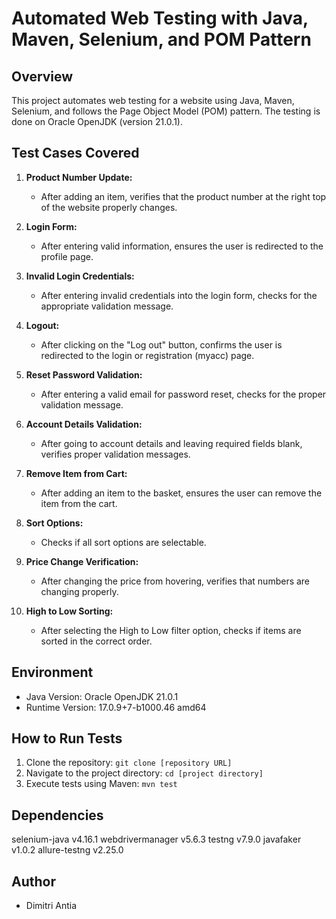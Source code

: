 
# Automated Web Testing with Java, Maven, Selenium, and POM Pattern

## Overview

This project automates web testing for a website using Java, Maven, Selenium, and follows the Page Object Model (POM) pattern. The testing is done on Oracle OpenJDK (version 21.0.1).

## Test Cases Covered

1. **Product Number Update:**
   - After adding an item, verifies that the product number at the right top of the website properly changes.

2. **Login Form:**
   - After entering valid information, ensures the user is redirected to the profile page.

3. **Invalid Login Credentials:**
   - After entering invalid credentials into the login form, checks for the appropriate validation message.

4. **Logout:**
   - After clicking on the "Log out" button, confirms the user is redirected to the login or registration (myacc) page.

5. **Reset Password Validation:**
   - After entering a valid email for password reset, checks for the proper validation message.

6. **Account Details Validation:**
   - After going to account details and leaving required fields blank, verifies proper validation messages.

7. **Remove Item from Cart:**
   - After adding an item to the basket, ensures the user can remove the item from the cart.

8. **Sort Options:**
   - Checks if all sort options are selectable.

9. **Price Change Verification:**
   - After changing the price from hovering, verifies that numbers are changing properly.

10. **High to Low Sorting:**
    - After selecting the High to Low filter option, checks if items are sorted in the correct order.

## Environment

- Java Version: Oracle OpenJDK 21.0.1
- Runtime Version: 17.0.9+7-b1000.46 amd64


## How to Run Tests

1. Clone the repository: `git clone [repository URL]`
2. Navigate to the project directory: `cd [project directory]`
3. Execute tests using Maven: `mvn test`

## Dependencies

selenium-java v4.16.1
webdrivermanager v5.6.3
testng v7.9.0
javafaker v1.0.2
allure-testng v2.25.0


## Author

- Dimitri Antia

